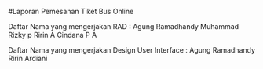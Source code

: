 #Laporan Pemesanan Tiket Bus Online

Daftar Nama yang mengerjakan RAD :
Agung Ramadhandy
Muhammad Rizky p
Ririn A
Cindana P A

Daftar Nama yang mengerjakan Design User Interface :
Agung Ramadhandy
Ririn Ardiani
